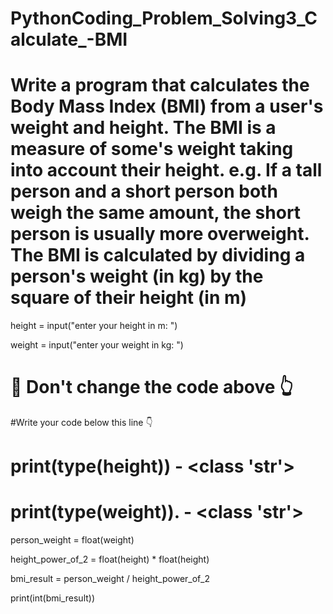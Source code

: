 # PythonCoding_Problem_Solving3_Calculate_-BMI
# Write a program that calculates the Body Mass Index (BMI) from a user's weight and height.  The BMI is a measure of some's weight taking into account their height. e.g. If a tall person and a short person both weigh the same amount, the short person is usually more overweight.  The BMI is calculated by dividing a person's weight (in kg) by the square of their height (in m)

height = input("enter your height in m: ")

weight = input("enter your weight in kg: ")

# 🚨 Don't change the code above 👆

#Write your code below this line 👇

# print(type(height)) - <class 'str'>

# print(type(weight)). - <class 'str'>

person_weight = float(weight)

height_power_of_2 = float(height) * float(height)

bmi_result = person_weight / height_power_of_2

print(int(bmi_result))

